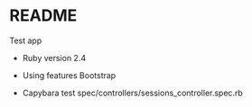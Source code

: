 # README

Test app

* Ruby version
2.4

* Using features
Bootstrap


* Capybara test
spec/controllers/sessions_controller.spec.rb

